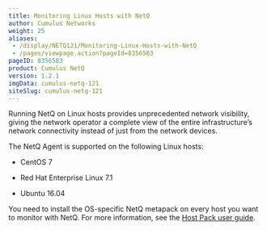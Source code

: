 ```yaml
---
title: Monitoring Linux Hosts with NetQ
author: Cumulus Networks
weight: 25
aliases:
 - /display/NETQ121/Monitoring-Linux-Hosts-with-NetQ
 - /pages/viewpage.action?pageId=8356583
pageID: 8356583
product: Cumulus NetQ
version: 1.2.1
imgData: cumulus-netq-121
siteSlug: cumulus-netq-121
---
```

Running NetQ on Linux hosts provides unprecedented network visibility,
giving the network operator a complete view of the entire
infrastructure’s network connectivity instead of just from the network devices.

The NetQ Agent is supported on the following Linux hosts:

  - CentOS 7

  - Red Hat Enterprise Linux 7.1

  - Ubuntu 16.04

You need to install the OS-specific NetQ metapack on every host you want
to monitor with NetQ. For more information, see the [Host Pack user guide](/host-pack).
